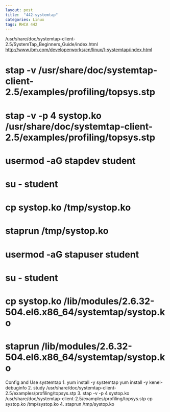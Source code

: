 ```yaml
---
layout: post
title:  "442-systemtap"
categories: Linux
tags: RHCA 442
---
```



/usr/share/doc/systemtap-client-2.5/SystemTap_Beginners_Guide/index.html
http://www.ibm.com/developerworks/cn/linux/l-systemtap/index.html

# stap -v /usr/share/doc/systemtap-client-2.5/examples/profiling/topsys.stp
# stap -v -p 4 systop.ko /usr/share/doc/systemtap-client-2.5/examples/profiling/topsys.stp

# usermod -aG stapdev student
# su - student
# cp systop.ko /tmp/systop.ko 
# staprun /tmp/systop.ko

# usermod -aG stapuser student
# su - student
# cp systop.ko /lib/modules/2.6.32-504.el6.x86_64/systemtap/systop.ko
# staprun /lib/modules/2.6.32-504.el6.x86_64/systemtap/systop.ko

Config and Use systemtap 
1. 
yum install -y systemtap
yum install -y kenel-debuginfo
2. 
study /usr/share/doc/systemtap-client-2.5/examples/profiling/topsys.stp
3.
stap -v -p 4 systop.ko /usr/share/doc/systemtap-client-2.5/examples/profiling/topsys.stp
cp systop.ko /tmp/systop.ko
4.
staprun /tmp/systop.ko
